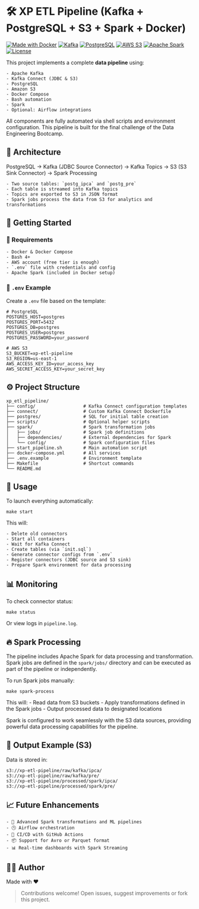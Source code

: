 # 🛠️ XP ETL Pipeline (Kafka + PostgreSQL + S3 + Spark + Docker)

[![Made with Docker](https://img.shields.io/badge/Made%20with-Docker-blue?logo=docker)](https://www.docker.com/)
[![Kafka](https://img.shields.io/badge/Kafka-Streaming-black?logo=apachekafka)](https://kafka.apache.org/)
[![PostgreSQL](https://img.shields.io/badge/PostgreSQL-Database-blue?logo=postgresql)](https://www.postgresql.org/)
[![AWS S3](https://img.shields.io/badge/AWS-S3-orange?logo=amazon-aws)](https://aws.amazon.com/s3/)
[![Apache Spark](https://img.shields.io/badge/Apache%20Spark-Processing-orange?logo=apache-spark)](https://spark.apache.org/)
[![License](https://img.shields.io/github/license/godmnathan/xp_etl_pipeline?color=green)](LICENSE)

This project implements a complete **data pipeline** using:

    - Apache Kafka
    - Kafka Connect (JDBC & S3)
    - PostgreSQL
    - Amazon S3
    - Docker Compose
    - Bash automation
    - Spark
    - Optional: Airflow integrations

All components are fully automated via shell scripts and environment configuration. This pipeline is built for the final challenge of the Data Engineering Bootcamp.

## 📐 Architecture

PostgreSQL → Kafka (JDBC Source Connector) → Kafka Topics → S3 (S3 Sink Connector) → Spark Processing

    - Two source tables: `postg_ipca` and `postg_pre`
    - Each table is streamed into Kafka topics
    - Topics are exported to S3 in JSON format
    - Spark jobs process the data from S3 for analytics and transformations

## 🚀 Getting Started

### 🔧 Requirements

    - Docker & Docker Compose
    - Bash 4+
    - AWS account (free tier is enough)
    - `.env` file with credentials and config
    - Apache Spark (included in Docker setup)

### 📁 `.env` Example

Create a `.env` file based on the template:

    # PostgreSQL
    POSTGRES_HOST=postgres
    POSTGRES_PORT=5432
    POSTGRES_DB=postgres
    POSTGRES_USER=postgres
    POSTGRES_PASSWORD=your_password

    # AWS S3
    S3_BUCKET=xp-etl-pipeline
    S3_REGION=us-east-1
    AWS_ACCESS_KEY_ID=your_access_key
    AWS_SECRET_ACCESS_KEY=your_secret_key

## ⚙️ Project Structure

    xp_etl_pipeline/
    ├── config/                  # Kafka Connect configuration templates
    ├── connect/                 # Custom Kafka Connect Dockerfile
    ├── postgres/                # SQL for initial table creation
    ├── scripts/                 # Optional helper scripts
    ├── spark/                   # Spark transformation jobs
    │   ├── jobs/                # Spark job definitions
    │   ├── dependencies/        # External dependencies for Spark
    │   └── config/              # Spark configuration files
    ├── start_pipeline.sh        # Main automation script
    ├── docker-compose.yml       # All services
    ├── .env.example             # Environment template
    ├── Makefile                 # Shortcut commands
    └── README.md

## 🧪 Usage

To launch everything automatically:


    make start


This will:

    - Delete old connectors
    - Start all containers
    - Wait for Kafka Connect
    - Create tables (via `init.sql`)
    - Generate connector configs from `.env`
    - Register connectors (JDBC source and S3 sink)
    - Prepare Spark environment for data processing

## 📊 Monitoring

To check connector status:

    make status

Or view logs in `pipeline.log`.

## 🔥 Spark Processing

The pipeline includes Apache Spark for data processing and transformation. Spark jobs are defined in the `spark/jobs/` directory and can be executed as part of the pipeline or independently.

To run Spark jobs manually:

    make spark-process

This will:
    - Read data from S3 buckets
    - Apply transformations defined in the Spark jobs
    - Output processed data to designated locations

Spark is configured to work seamlessly with the S3 data sources, providing powerful data processing capabilities for the pipeline.

## 📁 Output Example (S3)

Data is stored in:

    s3://xp-etl-pipeline/raw/kafka/ipca/
    s3://xp-etl-pipeline/raw/kafka/pre/
    s3://xp-etl-pipeline/processed/spark/ipca/
    s3://xp-etl-pipeline/processed/spark/pre/

## 📈 Future Enhancements

    - 🧠 Advanced Spark transformations and ML pipelines
    - 🕓 Airflow orchestration
    - 🧪 CI/CD with GitHub Actions
    - 📦 Support for Avro or Parquet format
    - 📊 Real-time dashboards with Spark Streaming

## 👨‍💻 Author

Made with ❤️

> Contributions welcome! Open issues, suggest improvements or fork this project.
